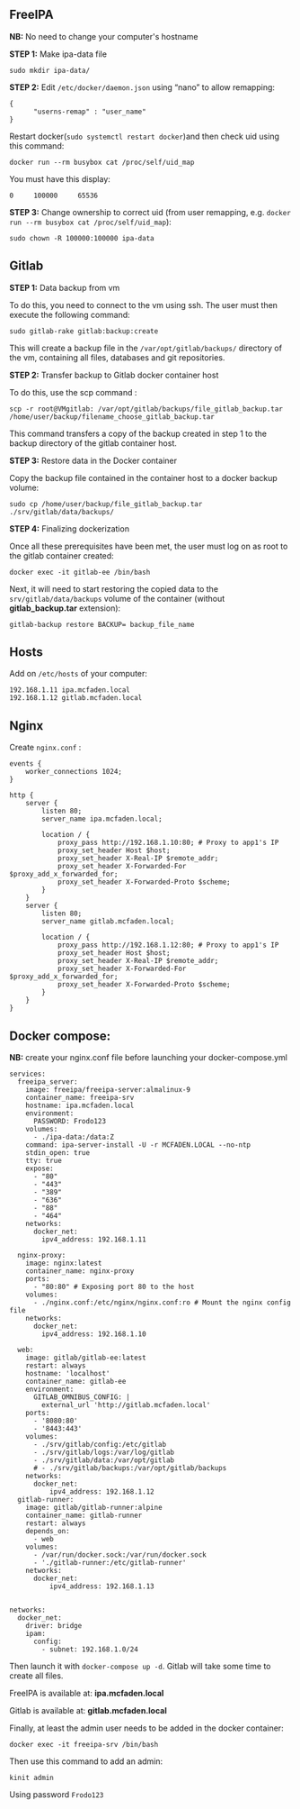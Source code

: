 ## FreeIPA
**NB:** No need to change your computer's hostname

**STEP 1:** Make ipa-data file

```         
sudo mkdir ipa-data/
```

**STEP 2:** Edit `/etc/docker/daemon.json` using “nano” to allow remapping:

```
{ 
      "userns-remap" : "user_name" 
} 
```
Restart docker(`sudo systemctl restart docker`)and then check uid using this command:
```
docker run --rm busybox cat /proc/self/uid_map 
```
You must have this display:
```
0     100000     65536
```

**STEP 3:** Change ownership to correct uid (from user remapping, e.g. `docker run --rm busybox cat /proc/self/uid_map`):

```         
sudo chown -R 100000:100000 ipa-data
```

## Gitlab

**STEP 1:** Data backup from vm

To do this, you need to connect to the vm using ssh. The user must then execute the following command:
```
sudo gitlab-rake gitlab:backup:create
```

This will create a backup file in the `/var/opt/gitlab/backups/` directory of the vm, containing all files, databases and git repositories.

**STEP 2:** Transfer backup to Gitlab docker container host

To do this, use the scp command :
```
scp -r root@VMgitlab: /var/opt/gitlab/backups/file_gitlab_backup.tar /home/user/backup/filename_choose_gitlab_backup.tar
```
 This command transfers a copy of the backup created in step 1 to the backup directory of the gitlab container host.

**STEP 3:** Restore data in the Docker container

Copy the backup file contained in the container host to a docker backup volume:
```
sudo cp /home/user/backup/file_gitlab_backup.tar ./srv/gitlab/data/backups/
```

**STEP 4:** Finalizing dockerization

Once all these prerequisites have been met, the user must log on as root to the gitlab container created:
```
docker exec -it gitlab-ee /bin/bash
```

Next, it will need to start restoring the copied data to the `srv/gitlab/data/backups` volume of the container (without **gitlab_backup.tar** extension):
```
gitlab-backup restore BACKUP= backup_file_name
```

## Hosts

Add on `/etc/hosts` of your computer:

```
192.168.1.11 ipa.mcfaden.local
192.168.1.12 gitlab.mcfaden.local
```

## Nginx

Create `nginx.conf` :

```
events {
    worker_connections 1024;
}

http {
    server {
        listen 80;
        server_name ipa.mcfaden.local;

        location / {
            proxy_pass http://192.168.1.10:80; # Proxy to app1's IP
            proxy_set_header Host $host;
            proxy_set_header X-Real-IP $remote_addr;
            proxy_set_header X-Forwarded-For $proxy_add_x_forwarded_for;
            proxy_set_header X-Forwarded-Proto $scheme;
        }
    }
    server {
        listen 80;
        server_name gitlab.mcfaden.local;

        location / {
            proxy_pass http://192.168.1.12:80; # Proxy to app1's IP
            proxy_set_header Host $host;
            proxy_set_header X-Real-IP $remote_addr;
            proxy_set_header X-Forwarded-For $proxy_add_x_forwarded_for;
            proxy_set_header X-Forwarded-Proto $scheme;
        }
    }
}
```

## Docker compose:
**NB:** create your nginx.conf file before launching your docker-compose.yml
```
services:
  freeipa_server:
    image: freeipa/freeipa-server:almalinux-9
    container_name: freeipa-srv
    hostname: ipa.mcfaden.local
    environment:
      PASSWORD: Frodo123
    volumes:
      - ./ipa-data:/data:Z
    command: ipa-server-install -U -r MCFADEN.LOCAL --no-ntp
    stdin_open: true
    tty: true
    expose:
      - "80"
      - "443"
      - "389"
      - "636"
      - "88"
      - "464"
    networks:
      docker_net:
        ipv4_address: 192.168.1.11

  nginx-proxy:
    image: nginx:latest
    container_name: nginx-proxy
    ports:
      - "80:80" # Exposing port 80 to the host
    volumes:
      - ./nginx.conf:/etc/nginx/nginx.conf:ro # Mount the nginx config file
    networks:
      docker_net:
        ipv4_address: 192.168.1.10
        
  web:
    image: gitlab/gitlab-ee:latest
    restart: always
    hostname: 'localhost'
    container_name: gitlab-ee
    environment:
      GITLAB_OMNIBUS_CONFIG: |
        external_url 'http://gitlab.mcfaden.local'
    ports:
      - '8080:80'
      - '8443:443'
    volumes:
      - ./srv/gitlab/config:/etc/gitlab
      - ./srv/gitlab/logs:/var/log/gitlab
      - ./srv/gitlab/data:/var/opt/gitlab
      # - ./srv/gitlab/backups:/var/opt/gitlab/backups
    networks:
      docker_net:
          ipv4_address: 192.168.1.12
  gitlab-runner:
    image: gitlab/gitlab-runner:alpine
    container_name: gitlab-runner    
    restart: always
    depends_on:
      - web
    volumes:
      - /var/run/docker.sock:/var/run/docker.sock
      - './gitlab-runner:/etc/gitlab-runner'
    networks:
      docker_net:
          ipv4_address: 192.168.1.13


networks:
  docker_net:
    driver: bridge
    ipam:
      config:
        - subnet: 192.168.1.0/24
```

Then launch it with `docker-compose up -d`. Gitlab will take some time to create all files.

FreeIPA is available at: **ipa.mcfaden.local**

Gitlab is available at: **gitlab.mcfaden.local**

Finally, at least the admin user needs to be added in the docker container:
```
docker exec -it freeipa-srv /bin/bash
```
Then use this command to add an admin:
```
kinit admin
```
Using password `Frodo123`


